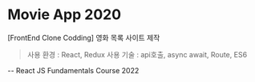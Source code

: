 # Movie App 2020

[FrontEnd Clone Codding] 영화 목록 사이트 제작

>사용 환경 : React, Redux
>사용 기술 : api호출, async await, Route, ES6

--
React JS Fundamentals Course 2022
